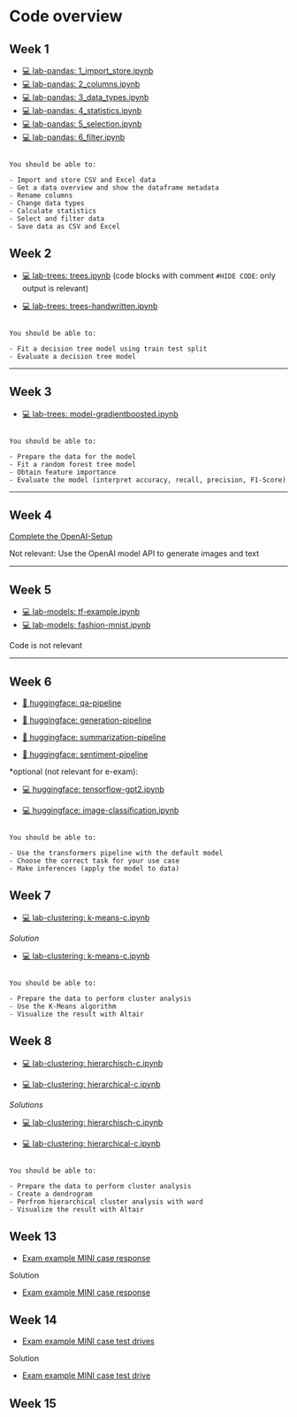 # Code overview


## Week 1

- [💻 lab-pandas: 1_import_store.ipynb](https://colab.research.google.com/github/kirenz/lab-pandas/blob/main/ae/1_import_store.ipynb)
- [💻 lab-pandas: 2_columns.ipynb](https://colab.research.google.com/github/kirenz/lab-pandas/blob/main/ae/2_columns.ipynb)
- [💻 lab-pandas: 3_data_types.ipynb](https://colab.research.google.com/github/kirenz/lab-pandas/blob/main/ae/3_data_types.ipynb)
- [💻 lab-pandas: 4_statistics.ipynb](https://colab.research.google.com/github/kirenz/lab-pandas/blob/main/ae/4_statistics.ipynb)
- [💻 lab-pandas: 5_selection.ipynb](https://colab.research.google.com/github/kirenz/lab-pandas/blob/main/ae/5_selection.ipynb)
- [💻 lab-pandas: 6_filter.ipynb](https://colab.research.google.com/github/kirenz/lab-pandas/blob/main/ae/6_filter.ipynb)

```{note}

You should be able to:

- Import and store CSV and Excel data
- Get a data overview and show the dataframe metadata
- Rename columns
- Change data types
- Calculate statistics
- Select and filter data
- Save data as CSV and Excel

```

## Week 2

- [💻 lab-trees: trees.ipynb](https://colab.research.google.com/github/kirenz/lab-trees/blob/main/tutorial/trees.ipynb) (code blocks with comment `#HIDE CODE`: only output is relevant)

- [💻 lab-trees: trees-handwritten.ipynb](https://colab.research.google.com/github/kirenz/lab-trees/blob/main/tutorial/trees-handwritten.ipynb)


```{note}

You should be able to:

- Fit a decision tree model using train test split
- Evaluate a decision tree model

```


---

## Week 3

- [💻 lab-trees: model-gradientboosted.ipynb](https://colab.research.google.com/github/kirenz/lab-trees/blob/main/campaign/model-gradientboosted.ipynb)


```{note}

You should be able to:

- Prepare the data for the model
- Fit a random forest tree model 
- Obtain feature importance
- Evaluate the model (interpret accuracy, recall, precision, F1-Score)

```

---

## Week 4

[Complete the OpenAI-Setup](https://github.com/kirenz/open-ai-setup)



Not relevant: Use the OpenAI model API to generate images and text

---


## Week 5

- [💻 lab-models: tf-example.ipynb](https://colab.research.google.com/github/kirenz/lab-models/blob/main/ann/tf-example.ipynb)
- [💻 lab-models: fashion-mnist.ipynb](https://colab.research.google.com/github/kirenz/lab-models/blob/main/ann/fashion-mnist.ipynb)


Code is not relevant

<!-- 
```{note}

You should be able to:

- Define and compile a simple neural network
- Train the neural network
- Use the model to make a prediction

``` -->

<!--
- [💻 lab-models: cnn.ipynb](https://colab.research.google.com/github/kirenz/lab-models/blob/main/ann/cnn.ipynb)
-->

---

## Week 6

- [🤗 huggingface: qa-pipeline](https://kirenz.github.io/huggingface/question-answering/qa-pipeline)

- [🤗 huggingface: generation-pipeline](https://kirenz.github.io/huggingface/text-generation/generation-pipeline)

- [🤗 huggingface: summarization-pipeline](https://kirenz.github.io/huggingface/text-summarization/summarization-pipeline)

- [🤗 huggingface: sentiment-pipeline](https://kirenz.github.io/huggingface/sentiment-analysis/sentiment-pipeline)


*optional (not relevant for e-exam):

- [💻 huggingface: tensorflow-gpt2.ipynb](https://colab.research.google.com/github/kirenz/huggingface/blob/main/text-generation/tensorflow-gpt2.ipynb)

- [💻 huggingface: image-classification.ipynb](https://colab.research.google.com/github/kirenz/huggingface/blob/main/image-classification/image-classification.ipynb)

```{note}

You should be able to:

- Use the transformers pipeline with the default model
- Choose the correct task for your use case
- Make inferences (apply the model to data)

```

## Week 7

- [💻 lab-clustering: k-means-c.ipynb](https://colab.research.google.com/github/kirenz/lab-clustering/blob/main/tutorial/k-means-c.ipynb)

*Solution*

- [💻 lab-clustering: k-means-c.ipynb](https://colab.research.google.com/github/kirenz/lab-clustering/blob/main/tutorial/k-means.ipynb)


```{note}

You should be able to:

- Prepare the data to perform cluster analysis
- Use the K-Means algorithm
- Visualize the result with Altair

```

## Week 8

- [💻 lab-clustering: hierarchisch-c.ipynb](https://colab.research.google.com/github/kirenz/lab-clustering/blob/main/tutorial/hierarchisch-c.ipynb)

- [💻 lab-clustering: hierarchical-c.ipynb](https://colab.research.google.com/github/kirenz/lab-clustering/blob/main/tutorial/hierarchical-c.ipynb)

*Solutions*

- [💻 lab-clustering: hierarchisch-c.ipynb](https://colab.research.google.com/github/kirenz/lab-clustering/blob/main/tutorial/hierarchisch.ipynb)

- [💻 lab-clustering: hierarchical-c.ipynb](https://colab.research.google.com/github/kirenz/lab-clustering/blob/main/tutorial/hierarchical.ipynb)

```{note}

You should be able to:

- Prepare the data to perform cluster analysis
- Create a dendrogram
- Perfrom hierarchical cluster analysis with ward
- Visualize the result with Altair

```

## Week 13

- [Exam example MINI case response](../ae/exam-mini-response.ipynb)

Solution

- [Exam example MINI case response](../ae/exam-mini-response-solution.ipynb)


## Week 14

- [Exam example MINI case test drives](../ae/exam-mini-test-drive.ipynb)


Solution

- [Exam example MINI case test drive](../ae/exam-mini-test-drive-solution.ipynb)

## Week 15


